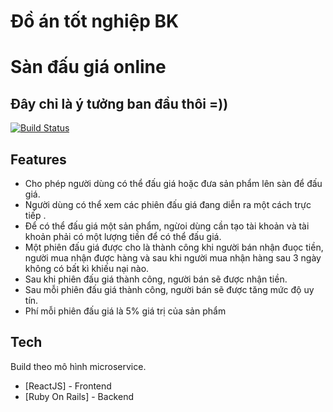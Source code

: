 # Đồ án tốt nghiệp BK
# Sàn đấu giá online
## Đây chỉ là ý tưởng ban đầu thôi =))

[![Build Status](https://travis-ci.org/joemccann/dillinger.svg?branch=master)](https://travis-ci.org/joemccann/dillinger)

## Features

- Cho phép người dùng có thể đấu giá hoặc đưa sản phẩm lên sàn để đấu giá.
- Người dùng có thể xem các phiên đấu giá đang diễn ra một cách trực tiếp .
- Để có thể đấu giá một sản phẩm, ngừoi dùng cần tạo tài khoản và tài khoản phải có một lượng tiền để có thể đấu giá.
- Một phiên đấu giá được cho là thành công khi người bán nhận đuọc tiền, người mua nhận được hàng và sau khi người mua nhận hàng sau 3 ngày không có bất kì khiếu nại nào.
- Sau khi phiên đấu giá thành công, người bán sẽ được nhận tiền.
- Sau mỗi phiên đấu giá thành công, người bán sẽ được tăng mức độ uy tín.
- Phí mỗi phiên đấu giá là 5% giá trị của sản phẩm

## Tech

Build theo mô hình microservice. 

- [ReactJS] - Frontend
- [Ruby On Rails] - Backend

